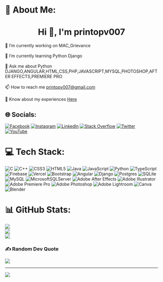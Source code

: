 # 💫 About Me:
<h1 align="center">Hi 👋, I'm printopv007</h1>
🔭 I’m currently working on MAC_Grievance<br><br>🌱 I’m currently learning Python Django<br><br>💬 Ask me about Python DJANGO,ANGULAR,HTML,CSS,PHP,JAVASCRIPT,MYSQL,PHOTOSHOP,AFTER EFFECTS,PREMIERE PRO<br><br>📫 How to reach me <a href="mailto:printopv007@gmail.com">printopv007@gmail.com</a> <br><br>📄 Know about my experiences <a href="https://drive.google.com/drive/folders/1f276SNxCt4l4e8oO0eZI61m_kn4wWLUi?usp=sharing">Here</a>


## 🌐 Socials:
[![Facebook](https://img.shields.io/badge/Facebook-%231877F2.svg?logo=Facebook&logoColor=white)](https://facebook.com/https://www.facebook.com/printo.pvarughese/) [![Instagram](https://img.shields.io/badge/Instagram-%23E4405F.svg?logo=Instagram&logoColor=white)](https://instagram.com/mr_printopv) [![LinkedIn](https://img.shields.io/badge/LinkedIn-%230077B5.svg?logo=linkedin&logoColor=white)](https://linkedin.com/in/https://in.linkedin.com/in/printo-p-varghese-499aa3250?original_referer=https%3A%2F%2Fwww.google.com%2F) [![Stack Overflow](https://img.shields.io/badge/-Stackoverflow-FE7A16?logo=stack-overflow&logoColor=white)](https://stackoverflow.com/users/mrprintopv) [![Twitter](https://img.shields.io/badge/Twitter-%231DA1F2.svg?logo=Twitter&logoColor=white)](https://twitter.com/mrprintopv) [![YouTube](https://img.shields.io/badge/YouTube-%23FF0000.svg?logo=YouTube&logoColor=white)](https://youtube.com/@https://www.youtube.com/@frostgaming3076) 

# 💻 Tech Stack:
![C](https://img.shields.io/badge/c-%2300599C.svg?style=for-the-badge&logo=c&logoColor=white) ![C++](https://img.shields.io/badge/c++-%2300599C.svg?style=for-the-badge&logo=c%2B%2B&logoColor=white) ![CSS3](https://img.shields.io/badge/css3-%231572B6.svg?style=for-the-badge&logo=css3&logoColor=white) ![HTML5](https://img.shields.io/badge/html5-%23E34F26.svg?style=for-the-badge&logo=html5&logoColor=white) ![Java](https://img.shields.io/badge/java-%23ED8B00.svg?style=for-the-badge&logo=java&logoColor=white) ![JavaScript](https://img.shields.io/badge/javascript-%23323330.svg?style=for-the-badge&logo=javascript&logoColor=%23F7DF1E) ![Python](https://img.shields.io/badge/python-3670A0?style=for-the-badge&logo=python&logoColor=ffdd54) ![TypeScript](https://img.shields.io/badge/typescript-%23007ACC.svg?style=for-the-badge&logo=typescript&logoColor=white) ![Firebase](https://img.shields.io/badge/firebase-%23039BE5.svg?style=for-the-badge&logo=firebase) ![Vercel](https://img.shields.io/badge/vercel-%23000000.svg?style=for-the-badge&logo=vercel&logoColor=white) ![Bootstrap](https://img.shields.io/badge/bootstrap-%23563D7C.svg?style=for-the-badge&logo=bootstrap&logoColor=white) ![Angular](https://img.shields.io/badge/angular-%23DD0031.svg?style=for-the-badge&logo=angular&logoColor=white) ![Django](https://img.shields.io/badge/django-%23092E20.svg?style=for-the-badge&logo=django&logoColor=white) ![Postgres](https://img.shields.io/badge/postgres-%23316192.svg?style=for-the-badge&logo=postgresql&logoColor=white) ![SQLite](https://img.shields.io/badge/sqlite-%2307405e.svg?style=for-the-badge&logo=sqlite&logoColor=white) ![MySQL](https://img.shields.io/badge/mysql-%2300f.svg?style=for-the-badge&logo=mysql&logoColor=white) ![MicrosoftSQLServer](https://img.shields.io/badge/Microsoft%20SQL%20Sever-CC2927?style=for-the-badge&logo=microsoft%20sql%20server&logoColor=white) ![Adobe After Effects](https://img.shields.io/badge/Adobe%20After%20Effects-9999FF.svg?style=for-the-badge&logo=Adobe%20After%20Effects&logoColor=white) ![Adobe Illustrator](https://img.shields.io/badge/adobeillustrator-%23FF9A00.svg?style=for-the-badge&logo=adobeillustrator&logoColor=white) ![Adobe Premiere Pro](https://img.shields.io/badge/Adobe%20Premiere%20Pro-9999FF.svg?style=for-the-badge&logo=Adobe%20Premiere%20Pro&logoColor=white) ![Adobe Photoshop](https://img.shields.io/badge/adobephotoshop-%2331A8FF.svg?style=for-the-badge&logo=adobephotoshop&logoColor=white) ![Adobe Lightroom](https://img.shields.io/badge/Adobe%20Lightroom-31A8FF.svg?style=for-the-badge&logo=Adobe%20Lightroom&logoColor=white) ![Canva](https://img.shields.io/badge/Canva-%2300C4CC.svg?style=for-the-badge&logo=Canva&logoColor=white) ![Blender](https://img.shields.io/badge/blender-%23F5792A.svg?style=for-the-badge&logo=blender&logoColor=white)
# 📊 GitHub Stats:
![](https://github-readme-stats.vercel.app/api?username=printopv007&theme=dark&hide_border=false&include_all_commits=true&count_private=false)<br/>
![](https://github-readme-streak-stats.herokuapp.com/?user=printopv007&theme=dark&hide_border=false)<br/>
![](https://github-readme-stats.vercel.app/api/top-langs/?username=printopv007&theme=dark&hide_border=false&include_all_commits=true&count_private=false&layout=compact)

### ✍️ Random Dev Quote
![](https://quotes-github-readme.vercel.app/api?type=horizontal&theme=light)

---
[![](https://visitcount.itsvg.in/api?id=printopv007&icon=6&color=3)](https://visitcount.itsvg.in)

<!-- Proudly created with GPRM ( https://gprm.itsvg.in ) -->
